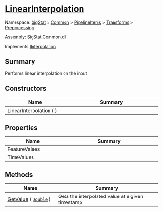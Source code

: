# [LinearInterpolation](./LinearInterpolation.md)

Namespace: [SigStat](./) > [Common](./../../../README.md) > [PipelineItems](./) > [Transforms](./) > [Preprocessing](./README.md)

Assembly: SigStat.Common.dll

Implements [IInterpolation](./IInterpolation.md)

## Summary
Performs linear interpolation on the input

## Constructors

| Name<div><a href="#"><img width=225></a></div> | Summary<div><a href="#"><img width=525></a></div> | 
| --- | --- | 
| LinearInterpolation (  ) |  | 


## Properties

| Name<div><a href="#"><img width=225></a></div> | Summary<div><a href="#"><img width=525></a></div> | 
| --- | --- | 
| FeatureValues |  | 
| TimeValues |  | 


## Methods

| Name<div><a href="#"><img width=225></a></div> | Summary<div><a href="#"><img width=525></a></div> | 
| --- | --- | 
| [GetValue](./Methods/LinearInterpolation--GetValue.md) ( [`Double`](https://docs.microsoft.com/en-us/dotnet/api/System.Double) ) | Gets the interpolated value at a given timestamp | 


